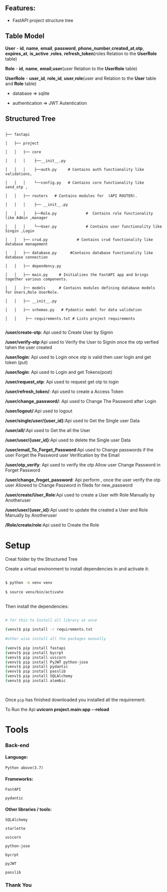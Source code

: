 ## Features:
 
- FastAPI project structure tree
 
## Table Model
  
  **User**
        - **id**, **name**, **email**, **password**, **phone_number**,**created_at**,**otp**, **expires_at**, **is_active** ,**roles**, **refresh_token**(roles Relation to the **UserRole** table)
  
   **Role**
        - **id**, **name**, **email**,**user**(user Relation to the **UserRole** table)
 
   **UserRole**
    - **user_id**, **role_id**, **user**,**role**(user and Relation to the **User** table and **Role** table)
 
- database => sqlite
 
- authentication => JWT Autentication
 
 
## Structured Tree
 
```
 
├── fastapi
 
│   ├── project
 
│   │   ├── core
 
│   │   │    ├──__init__.py
 
│   │   │    ├──auth.py     # Contains auth functionality like  validations,
 
│   │   │    └──config.py   # Contains core functionality like send_otp ,
 
│   │   ├── routers   # Contains modules for  (API ROUTER).
 
│   │   │    ├── __init__.py
 
│   │   │    ├──Role.py				#  Contains role functionality like Admin ,manager
 
│   │   │    └──User.py				# Contains user functionality like Singin ,Login
 
│   │   ├── crud.py				# Contains crud functionality like database management
 
│   │   ├── database.py  	 #Contains database functionality like database connection
 
│   │   ├── dependency.py
 
│   │   ├── main.py     # Initializes the FastAPI app and brings together various components.
 
│   │   ├── models      # Contains modules defining database models for Users,Role UserRole.
 
│   │   ├── __init__.py
 
│   │   ├── schemas.py   # Pydantic model for data validation
 
│   │    ├── requirements.txt # Lists project requirements
 
```
 
**/user/create-otp**: Api used to Create User by Signin
 
**/user/verify-otp**:Api used to Verify the User to  Signin once the otp verfied tahen the user created
 
**/user/login**: Api used to Login once otp is valid then user login and get token (put)
 
**/user/login**: Api used to Login and get Tokens(post)
 
**/user/request_otp**: Api used to  request get otp to login
 
**/user/refresh_token/**: Api used to create a Access Token
 
**/user/change_password/**: Api used to Change The Password after Login
 
**/user/logout/**:Api used to logout
 
**/user/single/user/{user_id}**:Api used to Get the Single user Data
 
**/user/all/**:Api used to Get the all the User
 
**/user/user/{user_id}**:Api used to delete the Single user Data
 
**/user/email_To_Forget_Password**:Api used to Change passwords if the user Forget the Password user Verification by the Email
 
**/user/otp_verify**: Api used to verify the otp Allow user Change Password in Forget Password
 
**/user/change_froget_password**: Api perform , once the user verify the otp  user Allowed to  Change Password  in fileds for new_password
 
**/user/create/User_Role**:Api used to create a User with Role Manually by  Anotheruser
 
**/user/user/{user_id}**:Api used to update the created a User and Role Manually by  Anotheruser
 
**/Role/create/role**:Api used to Create the Role
 
# Setup
Creat folder by the Structured Tree
 
 
Create a virtual environment to install dependencies in and activate it:
 
```sh
 
$ python -m venv venv
 
$ source venv/bin/activate
 
```
 
Then install the dependencies:
 
```sh
 
# for this to Install all library at once
 
(venv)$ pip install -r requirements.txt
 
#other wise install all the packages manually
 
(venv)$ pip install fastapi
(venv)$ pip install bycrpt
(venv)$ pip install uvicorn
(venv)$ pip install PyJWT python-jose
(venv)$ pip install pydantic
(venv)$ pip install passlib
(venv)$ pip install SQLAlchemy
(venv)$ pip install alembic
 
 
```
 
Once `pip` has finished downloaded you installed all the requirement:
 
To Run the Api **uvicorn project.main:app --reload**
 
 
# Tools
 
### Back-end
 
#### Language:
 
    Python above(3.7)
 
#### Frameworks:
 
    FastAPI
 
    pydantic
 
#### Other libraries / tools:
 
    SQLAlchemy
 
    starlette
 
    uvicorn
 
    python-jose
 
    bycrpt
 
    pyJWT
 
    passlib
 
### Thank You
 
